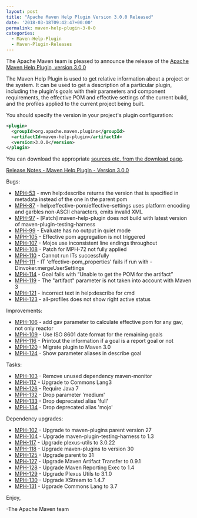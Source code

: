 ```yaml
---
layout: post
title: "Apache Maven Help Plugin Version 3.0.0 Released"
date: '2018-03-18T09:42:47+00:00'
permalink: maven-help-plugin-3-0-0
categories:
  - Maven-Help-Plugin
  - Maven-Plugin-Releases
---
```

The Apache Maven team is pleased to announce the release of the
[Apache Maven Help Plugin, version 3.0.0](https://maven.apache.org/plugins/maven-help-plugin/)

The Maven Help Plugin is used to get relative information about a project or
the system. It can be used to get a description of a particular plugin,
including the plugin's goals with their parameters and component requirements,
the effective POM and effective settings of the current build, and the profiles
applied to the current project being built.

You should specify the version in your project's plugin configuration:

```xml
<plugin>
  <groupId>org.apache.maven.plugins</groupId>
  <artifactId>maven-help-plugin</artifactId>
  <version>3.0.0</version>
</plugin>
```

You can download the appropriate [sources etc. from the download page](https://maven.apache.org/plugins/maven-help-plugin/download.cgi).


<!-- more -->

[Release Notes - Maven Help Plugin - Version 3.0.0](https://issues.apache.org/jira/secure/ReleaseNote.jspa?projectId=12317522&version=12330788)

Bugs:

* [MPH-53](https://issues.apache.org/jira/browse/MPH-53) - mvn help:describe returns the version that is specified in metadata instead of  the one in the parent pom
* [MPH-87](https://issues.apache.org/jira/browse/MPH-87) - help:effective-pom/effective-settings uses platform encoding and garbles non-ASCII characters, emits invalid XML
* [MPH-97](https://issues.apache.org/jira/browse/MPH-97) - [Patch] maven-help-plugin does not build with latest version of maven-plugin-testing-harness
* [MPH-99](https://issues.apache.org/jira/browse/MPH-99) - Evaluate has no output in quiet mode
* [MPH-105](https://issues.apache.org/jira/browse/MPH-105) - Effective pom aggregation is not triggered
* [MPH-107](https://issues.apache.org/jira/browse/MPH-107) - Mojos use inconsistent line endings throughout
* [MPH-108](https://issues.apache.org/jira/browse/MPH-108) - Patch for MPH-72 not fully applied
* [MPH-110](https://issues.apache.org/jira/browse/MPH-110) - Cannot run ITs successfully
* [MPH-111](https://issues.apache.org/jira/browse/MPH-111) - IT 'effective-pom_properties' fails if run with -Dinvoker.mergeUserSettings
* [MPH-114](https://issues.apache.org/jira/browse/MPH-114) - Goal fails with “Unable to get the POM for the artifact”
* [MPH-119](https://issues.apache.org/jira/browse/MPH-119) - The "artifact" parameter is not taken into account with Maven 3
* [MPH-121](https://issues.apache.org/jira/browse/MPH-121) - incorrect text in help:describe for cmd
* [MPH-123](https://issues.apache.org/jira/browse/MPH-123) - all-profiles does not show right active status

Improvements:

* [MPH-106](https://issues.apache.org/jira/browse/MPH-106) - add gav parameter to calculate effective pom for any gav, not only reactor
* [MPH-109](https://issues.apache.org/jira/browse/MPH-109) - Use ISO 8601 date format for the remaining goals
* [MPH-116](https://issues.apache.org/jira/browse/MPH-116) - Printout the information if a goal is a report goal or not
* [MPH-120](https://issues.apache.org/jira/browse/MPH-120) - Migrate plugin to Maven 3.0
* [MPH-124](https://issues.apache.org/jira/browse/MPH-124) - Show parameter aliases in describe goal

Tasks:

* [MPH-103](https://issues.apache.org/jira/browse/MPH-103) - Remove unused dependency maven-monitor
* [MPH-112](https://issues.apache.org/jira/browse/MPH-112) - Upgrade to Commons Lang3
* [MPH-126](https://issues.apache.org/jira/browse/MPH-126) - Require Java 7
* [MPH-132](https://issues.apache.org/jira/browse/MPH-132) - Drop parameter 'medium'
* [MPH-133](https://issues.apache.org/jira/browse/MPH-133) - Drop deprecated alias 'full'
* [MPH-134](https://issues.apache.org/jira/browse/MPH-134) - Drop deprecated alias 'mojo'

Dependency upgrades:

* [MPH-102](https://issues.apache.org/jira/browse/MPH-102) - Upgrade to maven-plugins parent version 27
* [MPH-104](https://issues.apache.org/jira/browse/MPH-104) - Upgrade maven-plugin-testing-harness to 1.3
* [MPH-117](https://issues.apache.org/jira/browse/MPH-117) - Upgrade plexus-utils to 3.0.22
* [MPH-118](https://issues.apache.org/jira/browse/MPH-118) - Upgrade maven-plugins to version 30
* [MPH-125](https://issues.apache.org/jira/browse/MPH-125) - Upgrade parent to 31
* [MPH-127](https://issues.apache.org/jira/browse/MPH-127) - Upgrade Maven  Artifact Transfer to 0.9.1
* [MPH-128](https://issues.apache.org/jira/browse/MPH-128) - Upgrade Maven Reporting Exec to 1.4
* [MPH-129](https://issues.apache.org/jira/browse/MPH-129) - Upgrade Plexus Utils to 3.1.0
* [MPH-130](https://issues.apache.org/jira/browse/MPH-130) - Upgrade XStream to 1.4.7
* [MPH-131](https://issues.apache.org/jira/browse/MPH-131) - Ugprade Commons Lang to 3.7


Enjoy,

-The Apache Maven team

